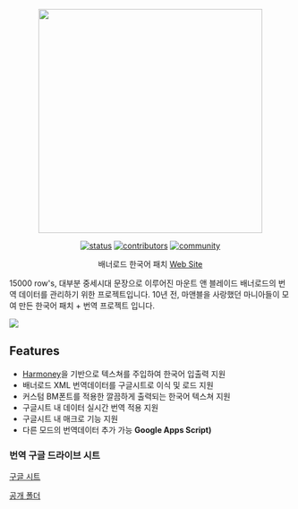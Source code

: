 <p align="center">
<img src="https://www.taleworlds.com/storage/images/slider-logos/1/01.png" width="400px">
</p>
<p align="center">
<a href="https://bannerlord.page"><img src="https://img.shields.io/badge/status-stop_development-red.svg" alt="status"></a>
<a href="#contributors"><img src="https://img.shields.io/badge/all_contributors-2-orange.svg" alt="contributors"></a>
<a href="https://cafe.naver.com/warband"><img src="https://img.shields.io/badge/community-cafe-brightgreen.svg" alt="community"></a>
</p>
<p align="center">
배너로드 한국어 패치
<a href="https://github.com/bannerlordkr/website">Web Site</a>
</p>

15000 row's, 대부분 중세시대 문장으로 이루어진 마운트 앤 블레이드 배너로드의 번역 데이터를 관리하기 위한 프로젝트입니다. 
10년 전, 마앤블을 사랑했던 마니아들이 모여 만든 한국어 패치 + 번역 프로젝트 입니다.



![](https://i.imgur.com/oVm6nDW.png)



## Features
 * [Harmoney](https://github.com/harmony-one/harmony)을 기반으로 텍스쳐를 주입하여 한국어 입출력 지원
 * 배너로드 XML 번역데이터를 구글시트로 이식 및 로드 지원
 * 커스텀 BM폰트를 적용한 깔끔하게 출력되는 한국어 텍스쳐 지원
 * 구글시트 내 데이터 실시간 번역 적용 지원  
 * 구글시트 내 매크로 기능 지원
 * 다른 모드의 번역데이터 추가 가능 **Google Apps Script)**
  
### 번역 구글 드라이브 시트
 [구글 시트](https://docs.google.com/spreadsheets/d/1oY5F5P-tMBj1-kryB5gR4gS4T5KrlqmDc-tHQBrQBDo/edit#gid=0)
 
 [공개 폴더](https://drive.google.com/drive/u/0/folders/1rukjjLdukPy2Xo-er38_mpYO5wBVv2Eq)
 
 
